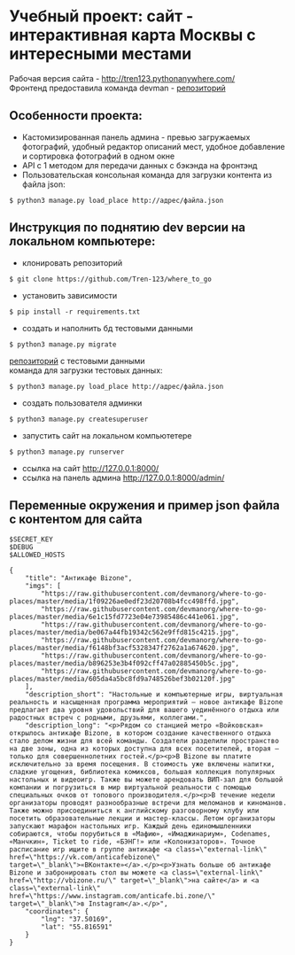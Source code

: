 # Учебный проект: сайт - интерактивная карта Москвы с интересными местами
Рабочая версия сайта - http://tren123.pythonanywhere.com/  
Фронтенд предоставила команда devman - [репозиторий](https://github.com/devmanorg/where-to-go-frontend)

## Особенности проекта:
- Кастомизированная панель админа - превью загружаемых фотографий, удобный редактор описаний мест, удобное добавление и сортировка фотографий в одном окне 
- API с 1 методом для передачи данных с бэкэнда на фронтэнд
- Пользовательская консольная команда для загрузки контента из файла json: 
```
$ python3 manage.py load_place http://адрес/файла.json
```


## Инструкция по поднятию dev версии на локальном компьютере:
- клонировать репозиторий
```
$ git clone https://github.com/Tren-123/where_to_go
```
- установить зависимости
```
$ pip install -r requirements.txt
```
- создать и наполнить бд тестовыми данными
```
$ python3 manage.py migrate
```
[репозиторий](https://github.com/devmanorg/where-to-go-places/tree/master/places) с тестовыми данными\
команда для загрузки тестовых данных:
```
$ python3 manage.py load_place http://адрес/файла.json
```
- создать пользователя админки
```
$ python3 manage.py createsuperuser
```
- запустить сайт на локальном компьютетере
```
$ python3 manage.py runserver
```
- ссылка на сайт http://127.0.0.1:8000/
- ссылка на панель админа http://127.0.0.1:8000/admin/

## Переменные окружения и пример json файла с контентом для сайта
```
$SECRET_KEY
$DEBUG
$ALLOWED_HOSTS
```
```
{
    "title": "Антикафе Bizone",
    "imgs": [
        "https://raw.githubusercontent.com/devmanorg/where-to-go-places/master/media/1f09226ae0edf23d20708b4fcc498ffd.jpg",
        "https://raw.githubusercontent.com/devmanorg/where-to-go-places/master/media/6e1c15fd7723e04e73985486c441e061.jpg",
        "https://raw.githubusercontent.com/devmanorg/where-to-go-places/master/media/be067a44fb19342c562e9ffd815c4215.jpg",
        "https://raw.githubusercontent.com/devmanorg/where-to-go-places/master/media/f6148bf3acf5328347f2762a1a674620.jpg",
        "https://raw.githubusercontent.com/devmanorg/where-to-go-places/master/media/b896253e3b4f092cff47a02885450b5c.jpg",
        "https://raw.githubusercontent.com/devmanorg/where-to-go-places/master/media/605da4a5bc8fd9a748526bef3b02120f.jpg"
    ],
    "description_short": "Настольные и компьютерные игры, виртуальная реальность и насыщенная программа мероприятий — новое антикафе Bizone предлагает два уровня удовольствий для вашего уединённого отдыха или радостных встреч с родными, друзьями, коллегами.",
    "description_long": "<p>Рядом со станцией метро «Войковская» открылось антикафе Bizone, в котором создание качественного отдыха стало делом жизни для всей команды. Создатели разделили пространство на две зоны, одна из которых доступна для всех посетителей, вторая — только для совершеннолетних гостей.</p><p>В Bizone вы платите исключительно за время посещения. В стоимость уже включены напитки, сладкие угощения, библиотека комиксов, большая коллекция популярных настольных и видеоигр. Также вы можете арендовать ВИП-зал для большой компании и погрузиться в мир виртуальной реальности с помощью специальных очков от топового производителя.</p><p>В течение недели организаторы проводят разнообразные встречи для меломанов и киноманов. Также можно присоединиться к английскому разговорному клубу или посетить образовательные лекции и мастер-классы. Летом организаторы запускают марафон настольных игр. Каждый день единомышленники собираются, чтобы порубиться в «Мафию», «Имаджинариум», Codenames, «Манчкин», Ticket to ride, «БЭНГ!» или «Колонизаторов». Точное расписание игр ищите в группе антикафе <a class=\"external-link\" href=\"https://vk.com/anticafebizone\" target=\"_blank\">«ВКонтакте»</a>.</p><p>Узнать больше об антикафе Bizone и забронировать стол вы можете <a class=\"external-link\" href=\"http://vbizone.ru/\" target=\"_blank\">на сайте</a> и <a class=\"external-link\" href=\"https://www.instagram.com/anticafe.bi.zone/\" target=\"_blank\">в Instagram</a>.</p>",
    "coordinates": {
        "lng": "37.50169",
        "lat": "55.816591"
    }
}
```
